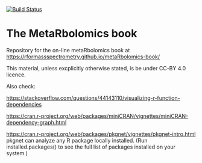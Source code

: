 [![Build Status](https://travis-ci.org/rformassspectrometry/metaRbolomics-book.svg?branch=master)](https://travis-ci.org/rformassspectrometry/metaRbolomics-book)

# The MetaRbolomics book

Repository for the on-line metaRbolomics book at https://rformassspectrometry.github.io/metaRbolomics-book/

This material, unless excplicitly otherwise stated, is be under CC-BY 4.0 licence.


Also check:

https://stackoverflow.com/questions/44143110/visualizing-r-function-dependencies

https://cran.r-project.org/web/packages/miniCRAN/vignettes/miniCRAN-dependency-graph.html

https://cran.r-project.org/web/packages/pkgnet/vignettes/pkgnet-intro.html
pkgnet can analyze any R package locally installed. (Run installed.packages() to see the full list of packages installed on your system.)

